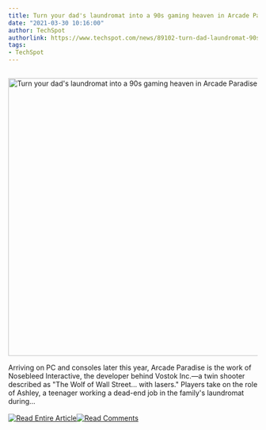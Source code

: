 ```yaml
---
title: Turn your dad's laundromat into a 90s gaming heaven in Arcade Paradise
date: "2021-03-30 10:16:00"
author: TechSpot
authorlink: https://www.techspot.com/news/89102-turn-dad-laundromat-90s-gaming-den-arcade-paradise.html
tags:
- TechSpot
---
```

<a href="https://www.techspot.com/news/89102-turn-dad-laundromat-90s-gaming-den-arcade-paradise.html" target="_blank"><img src="https://static.techspot.com/images2/news/ts3_thumbs/2021/03/2021-03-30-ts3_thumbs-a54.jpg" width="800" height="560" style="padding: 15px 0" title="Turn your dad's laundromat into a 90s gaming heaven in Arcade Paradise" /></a><br />Arriving on PC and consoles later this year, Arcade Paradise is the work of Nosebleed Interactive, the developer behind Vostok Inc.—a twin shooter described as "The Wolf of Wall Street… with lasers." Players take on the role of Ashley, a teenager working a dead-end job in the family's laundromat during...<br /><br /><a href="https://www.techspot.com/news/89102-turn-dad-laundromat-90s-gaming-den-arcade-paradise.html"><img src="https://static.techspot.com/images/rss/rss_buttons_01.png" border="0" alt="Read Entire Article" /></a><a href="https://www.techspot.com/news/89102-turn-dad-laundromat-90s-gaming-den-arcade-paradise.html#comments"><img src="https://static.techspot.com/images/rss/rss_buttons_02.png" border="0" alt="Read Comments" /></a><br /><br />